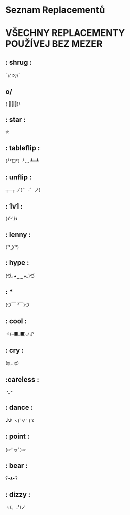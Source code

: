 <!-- TITLE: Replacementy -->
<!-- SUBTITLE: Všechny replacementy v chatu -->

# Seznam Replacementů
# VŠECHNY REPLACEMENTY POUŽÍVEJ BEZ MEZER


## : shrug :
¯\\_(ツ)_/¯

## o/
( ﾟ◡ﾟ)/

## : star :
✮

## : tableflip :
(╯°□°）╯︵ ┻━┻

## : unflip :
┬─┬ ノ( ゜-゜ノ)

## : 1v1 :
(ง'̀-'́)ง

## : lenny :
( ͡° ͜ʖ ͡°)

## : hype :
(づ｡◕‿‿◕｡)づ

## : *
(づ￣ ³￣)づ

## : cool :
ヾ(⌐■_■)ノ♪

## : cry :
(ಥ﹏ಥ)

## :careless :
◔_◔

## : dance :
♪♪ ヽ(ˇ∀ˇ )ゞ

## : point :
(☞ﾟヮﾟ)☞

## : bear :
ʕ•ᴥ•ʔ

## : dizzy :
ヽ(。_°)ノ